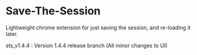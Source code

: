 # Save-The-Session
Lightweight chrome extension for just saving the session, and re-loading it later.

sts_v1.4.4 : Version 1.4.4 release branch (All minor changes to UI)

